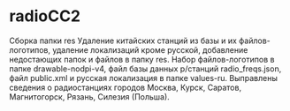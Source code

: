 # radioCC2
Сборка папки res
Удаление китайских станций из базы и их файлов-логотипов, удаление локализаций кроме русской, добавление недостающих папок и файлов в папку res. 
Набор файлов-логотипов в папке drawable-nodpi-v4, файл базы данных р/станций radio_freqs.json, файл public.xml и русская локализация в папке values-ru.
Выправлены сведения о радиостанциях городов Москва, Курск, Саратов, Магнитогорск, Рязань, Силезия (Польша).
